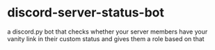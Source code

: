 # discord-server-status-bot
a discord.py bot that checks whether your server members have your vanity link in their custom status and gives them a role based on that
